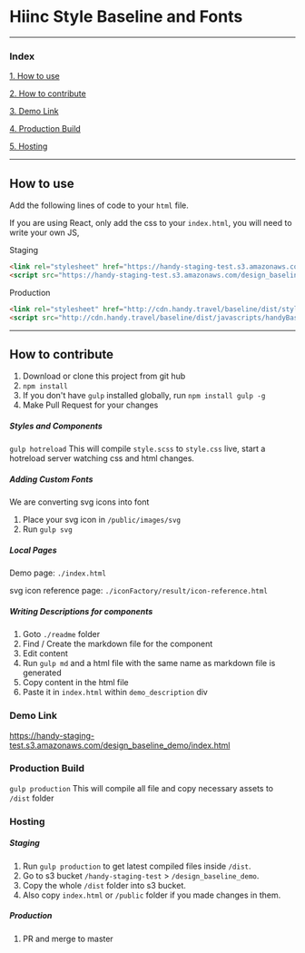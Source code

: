 # Hiinc Style Baseline and Fonts
---
### Index

[1. How to use](#How-to-use)

[2. How to contribute](#How-to-contribute)

[3. Demo Link](#Demo-Link)

[4. Production Build](#Production-Build)

[5. Hosting](#Hosting)



---
## How to use

Add the following lines of code to your `html` file.

If you are using React, only add the css to your `index.html`, you will need to write your own JS,

Staging
```html
<link rel="stylesheet" href="https://handy-staging-test.s3.amazonaws.com/design_baseline_demo/dist/stylesheets/handyBaseline.css">
<script src="https://handy-staging-test.s3.amazonaws.com/design_baseline_demo/dist/javascripts/handyBaseline.min.js"></script>
```

Production
```html
<link rel="stylesheet" href="http://cdn.handy.travel/baseline/dist/stylesheets/handyBaseline.css">
<script src="http://cdn.handy.travel/baseline/dist/javascripts/handyBaseline.min.js"></script>
```

---

## How to contribute

1. Download or clone this project from git hub
2. `npm install`
3. If you don't have `gulp` installed globally, run `npm install gulp -g`
4. Make Pull Request for your changes

##### Styles and Components
`gulp hotreload`
This will compile `style.scss` to `style.css` live, start a hotreload server watching css and html changes.

##### Adding Custom Fonts
We are converting svg icons into font
1. Place your svg icon in `/public/images/svg`
2. Run `gulp svg`

##### Local Pages

Demo page: `./index.html`

svg icon reference page: `./iconFactory/result/icon-reference.html`

##### Writing Descriptions for components
1. Goto `./readme` folder
2. Find / Create the markdown file for the component
3. Edit content
4. Run `gulp md` and a html file with the same name as markdown file is generated
5. Copy content in the html file
6. Paste it in `index.html` within `demo_description` div


### Demo Link
https://handy-staging-test.s3.amazonaws.com/design_baseline_demo/index.html


### Production Build
`gulp production`
This will compile all file and copy necessary assets to `/dist` folder

### Hosting
##### Staging
1. Run `gulp production` to get latest compiled files inside `/dist`.
2. Go to s3 bucket `/handy-staging-test` > `/design_baseline_demo`.
3. Copy the whole `/dist` folder into s3 bucket.
4. Also copy `index.html` or `/public` folder if you made changes in them.

##### Production
1. PR and merge to master
